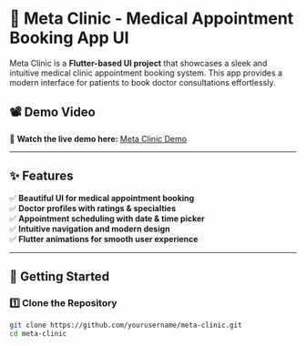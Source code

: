 # 🏥 Meta Clinic - Medical Appointment Booking App UI

Meta Clinic is a **Flutter-based UI project** that showcases a sleek and intuitive medical clinic appointment booking system. This app provides a modern interface for patients to book doctor consultations effortlessly.


## 📽️ Demo Video
🎥 **Watch the live demo here:** [Meta Clinic Demo](https://web.facebook.com/share/r/1VUk8nxDjy/)

---

## ✨ Features
✅ **Beautiful UI for medical appointment booking**  
✅ **Doctor profiles with ratings & specialties**  
✅ **Appointment scheduling with date & time picker**  
✅ **Intuitive navigation and modern design**  
✅ **Flutter animations for smooth user experience**  

---

## 🚀 Getting Started

### **1️⃣ Clone the Repository**
```sh
git clone https://github.com/yourusername/meta-clinic.git
cd meta-clinic
